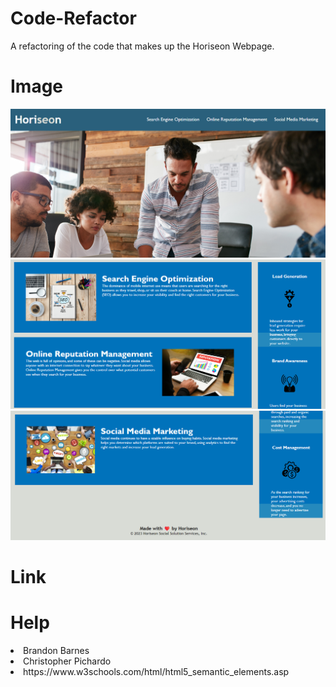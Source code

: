 # Code-Refactor

A refactoring of the code that makes up the Horiseon Webpage.

# Image
![ScreenShot #1](<horiseon 1.png>)
![ScreenShot #2](<horiseon 2.png>)
![ScreenShot #3](<horiseon 3.png>)

# Link

# Help
<li>Brandon Barnes</li>
<li>Christopher Pichardo</li>
<li>https://www.w3schools.com/html/html5_semantic_elements.asp</li>

